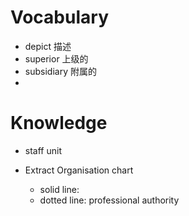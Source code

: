 # Vocabulary 
- depict 描述 
- superior 上级的 
- subsidiary 附属的 
- 

# Knowledge
- staff unit 

- Extract Organisation chart 
	- solid line: 
	- dotted line: professional authority 